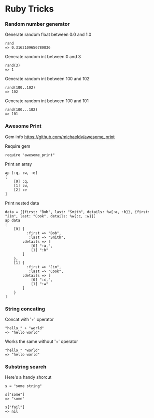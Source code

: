 # Ruby Tricks

### Random number generator

Generate random float between 0.0 and 1.0

    rand
    => 0.3162109656780836

Generate random int between 0 and 3

    rand(3)
    => 1

Generate random int between 100 and 102

    rand(100..102)
    => 102

Generate random int between 100 and 101

    rand(100...102)
    => 101

### Awesome Print

Gem info
https://github.com/michaeldv/awesome_print

Require gem

    require "awesome_print"

Print an array

```
ap [:q, :w, :e]
[
    [0] :q,
    [1] :w,
    [2] :e
]
```

Print nested data

```
data = [{first: "Bob", last: "Smith", details: %w{:a, :b}}, {first: "Jim", last: "Cook", details: %w{:c, :w}}]
ap data
[
    [0] {
          :first => "Bob",
           :last => "Smith",
        :details => [
            [0] ":a,",
            [1] ":b"
        ]
    },
    [1] {
          :first => "Jim",
           :last => "Cook",
        :details => [
            [0] ":c,",
            [1] ":w"
        ]
    }
]
```

### String concating

Concat with '+' operator

    "hello " + "world"
    => "hello world"

Works the same without '+' operator

    "hello " "world"
    => "hello world"

### Substring search

Here's a handy shorcut

    s = "some string"
    
    s["some"]
    => "some"
    
    s["fail"]
    => nil

